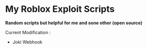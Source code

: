 # My Roblox Exploit Scripts
**Random scripts but helpful for me and sone other (open source)**

Current Modification :
- Joki Webhook
